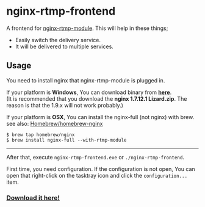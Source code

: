nginx-rtmp-frontend
====

A frontend for [nginx-rtmp-module](https://github.com/arut/nginx-rtmp-module).
This will help in these things;
- Easily switch the delivery service.
- It will be delivered to multiple services.

Usage
----

You need to install nginx that nginx-rtmp-module is plugged in.

If your platform is **Windows**, You can download binary from **[here](http://nginx-win.ecsds.eu/download/)**.<br>
(It is recommended that you download the **nginx&#160;1.7.12.1&#160;Lizard.zip**. The reason is that the 1.9.x will not work probably.)

If your platform is **OSX**, You can install the nginx-full (not nginx) with brew.
see also: [Homebrew/homebrew-nginx](https://github.com/Homebrew/homebrew-nginx)
```
$ brew tap homebrew/nginx
$ brew install nginx-full --with-rtmp-module
```

----

After that, execute `nginx-rtmp-frontend.exe` or `./nginx-rtmp-frontend`.

First time, you need configuration. 
If the configuration is not open, You can open that right-click on the tasktray icon and click the `configuration...` item.

### [Download it here!](https://github.com/progre/nginx-rtmp-frontend/releases)
